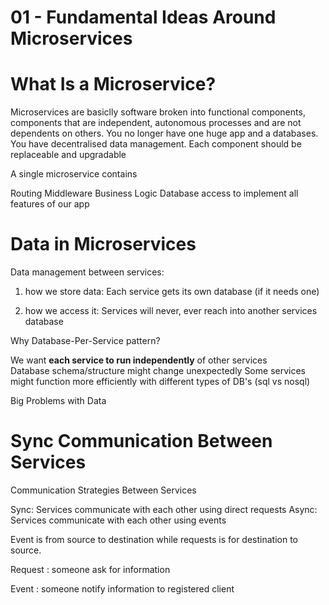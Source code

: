 # 01 - Fundamental Ideas Around Microservices

# What Is a Microservice?


Microservices are basiclly software broken into functional components, components that are independent, autonomous processes and are not dependents on others. You no longer have one huge app and a databases. You have decentralised data management. Each component should be replaceable and upgradable


A single microservice contains

Routing
Middleware
Business Logic
Database access to implement all features of our app









# Data in Microservices


Data management between services:


1. how we store data: Each service gets its own database (if it needs one)


2. how we access it: Services will never, ever reach into another services database
 

Why Database-Per-Service pattern?

We want **each service to run independently** of other services  
Database schema/structure might change unexpectedly 
Some services might function more efficiently with different types of DB's (sql vs nosql)


Big Problems with Data
   



# Sync Communication Between Services
Communication Strategies Between Services

Sync: Services communicate with each other using direct requests
Async: Services communicate with each other using events

Event is from source to destination while requests is for destination to source.

Request : someone ask for information

Event : someone notify information to registered client






















